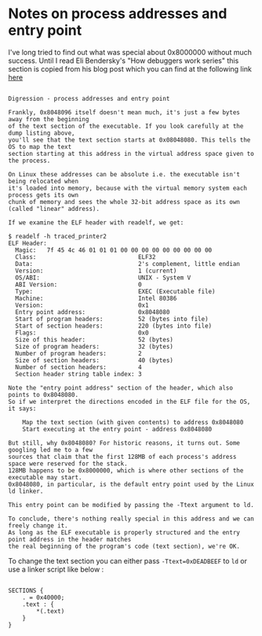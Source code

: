 # Notes on process addresses and entry point

I've long tried to find out what was special about 0x8000000 without
much success. Until I read Eli Bendersky's "How debuggers work series"
this section is copied from his blog post which you can find at the
following link [here](https://eli.thegreenplace.net/2011/01/27/how-debuggers-work-part-2-breakpoints/)

```

Digression - process addresses and entry point

Frankly, 0x8048096 itself doesn't mean much, it's just a few bytes away from the beginning
of the text section of the executable. If you look carefully at the dump listing above,
you'll see that the text section starts at 0x08048080. This tells the OS to map the text
section starting at this address in the virtual address space given to the process.

On Linux these addresses can be absolute i.e. the executable isn't being relocated when
it's loaded into memory, because with the virtual memory system each process gets its own
chunk of memory and sees the whole 32-bit address space as its own (called "linear" address).

If we examine the ELF header with readelf, we get:

$ readelf -h traced_printer2
ELF Header:
  Magic:   7f 45 4c 46 01 01 01 00 00 00 00 00 00 00 00 00
  Class:                             ELF32
  Data:                              2's complement, little endian
  Version:                           1 (current)
  OS/ABI:                            UNIX - System V
  ABI Version:                       0
  Type:                              EXEC (Executable file)
  Machine:                           Intel 80386
  Version:                           0x1
  Entry point address:               0x8048080
  Start of program headers:          52 (bytes into file)
  Start of section headers:          220 (bytes into file)
  Flags:                             0x0
  Size of this header:               52 (bytes)
  Size of program headers:           32 (bytes)
  Number of program headers:         2
  Size of section headers:           40 (bytes)
  Number of section headers:         4
  Section header string table index: 3

Note the "entry point address" section of the header, which also points to 0x8048080.
So if we interpret the directions encoded in the ELF file for the OS, it says:

    Map the text section (with given contents) to address 0x8048080
    Start executing at the entry point - address 0x8048080

But still, why 0x8048080? For historic reasons, it turns out. Some googling led me to a few
sources that claim that the first 128MB of each process's address space were reserved for the stack.
128MB happens to be 0x8000000, which is where other sections of the executable may start.
0x8048080, in particular, is the default entry point used by the Linux ld linker.

This entry point can be modified by passing the -Ttext argument to ld.

To conclude, there's nothing really special in this address and we can freely change it.
As long as the ELF executable is properly structured and the entry point address in the header matches
the real beginning of the program's code (text section), we're OK.

```

To change the text section you can either pass `-Ttext=0xDEADBEEF` to `ld` or use a linker
script like below :

```ld

SECTIONS {
    . = 0x40000;
    .text : {
        *(.text)
    }
}

```
